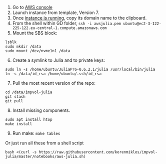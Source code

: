 1. Go to [AWS console](https://eu-central-1.console.aws.amazon.com/ec2/v2/home?region=eu-central-1#LaunchTemplates:sort=launchTemplateId|)
2. Launch instance from template, Version 7.
3. Once [instance is running](https://eu-central-1.console.aws.amazon.com/ec2/v2/home?region=eu-central-1#Instances:instanceId=i-0892e3c38c5d6f7d7;sort=instanceId), copy its domain name to the clipboard. 
4. From the shell within GD folder, `ssh -i awsjulia.pem ubuntu@ec2-3-122-225-122.eu-central-1.compute.amazonaws.com`
5. Mount the SBS block:
```
lsblk
sudo mkdir /data
sudo mount /dev/nvme1n1 /data
```
6. Create a symlink to Julia and to private keys:
```
sudo ln -s /home/ubuntu/JuliaPro-0.6.2.1/julia /usr/local/bin/julia
ln -s /data/id_rsa /home/ubuntu/.ssh/id_rsa
```
7. Pull the most recent version of the repo:
```
cd /data/impvol-julia
git stash
git pull
```
8. Install missing components.
```
sudo apt install htop
make install
```
9. Run make: `make tables`

Or just run all these from a shell script

`bash <(curl -s https://raw.githubusercontent.com/korenmiklos/impvol-julia/master/notebooks/aws-julia.sh)`